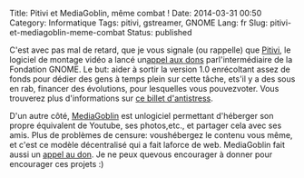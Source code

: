 Title: Pitivi et MediaGoblin, même combat !
Date: 2014-03-31 00:50
Category: Informatique
Tags: pitivi, gstreamer, GNOME
Lang: fr
Slug: pitivi-et-mediagoblin-meme-combat
Status: published

C'est avec pas mal de retard, que je vous signale (ou rappelle) que [Pitivi](http://pitivi.org/), le logiciel de montage vidéo a lancé un[appel aux dons](http://fundraiser.pitivi.org/) parl'intermédiaire de la Fondation GNOME. Le but: aider à sortir la version 1.0 enrécoltant assez de fonds pour dédier des gens à temps plein sur cette tâche, ets'il y a des sous en rab, financer des évolutions, pour lesquelles vous pouvezvoter. Vous trouverez plus d'informations sur [ce billet d'antistress](http://libre-ouvert.toile-libre.org/index.php?article187/pitivi-a-besoin-de-vous).

D'un autre côté, [MediaGoblin](http://mediagoblin.org/) est unlogiciel permettant d'héberger son propre équivalent de Youtube, ses photos,etc., et partager cela avec ses amis. Plus de problèmes de censure: voushébergez le contenu vous même, et c'est ce modèle décentralisé qui a fait laforce de web. MediaGoblin fait aussi un [appel au don](http://mediagoblin.org/pages/campaign.html). Je ne peux quevous encourager à donner pour encourager ces projets :)
